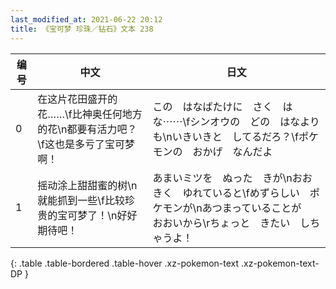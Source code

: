 ```yaml
---
last_modified_at: 2021-06-22 20:12
title: 《宝可梦 珍珠／钻石》文本 238
---
```

| 编号 | 中文 | 日文 |
| ---- | ---- | ---- |
| 0 | 在这片花田盛开的花……\f比神奥任何地方的花\n都要有活力吧？\f这也是多亏了宝可梦啊！ | この　はなばたけに　さく　はな⋯⋯\fシンオウの　どの　はなよりも\nいきいきと　してるだろ？\fポケモンの　おかげ　なんだよ |
| 1 | 摇动涂上甜甜蜜的树\n就能抓到一些\f比较珍贵的宝可梦了！\n好好期待吧！ | あまいミツを　ぬった　きが\nおおきく　ゆれていると\fめずらしい　ポケモンが\nあつまっていることが　おおいから\rちょっと　きたい　しちゃうよ！ |
{: .table .table-bordered .table-hover .xz-pokemon-text .xz-pokemon-text-DP }